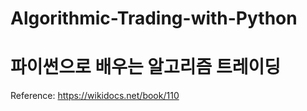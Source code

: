 # Algorithmic-Trading-with-Python  
# 파이썬으로 배우는 알고리즘 트레이딩
Reference: https://wikidocs.net/book/110  
